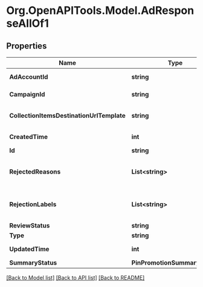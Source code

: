 
# Org.OpenAPITools.Model.AdResponseAllOf1

## Properties

Name | Type | Description | Notes
------------ | ------------- | ------------- | -------------
**AdAccountId** | **string** | The ID of the advertiser that this ad belongs to. | [optional] 
**CampaignId** | **string** | ID of the ad campaign that contains this ad. | [optional] 
**CollectionItemsDestinationUrlTemplate** | **string** | Destination URL template for all items within a collections drawer. | [optional] 
**CreatedTime** | **int** | Pin creation time. Unix timestamp in seconds. | [optional] 
**Id** | **string** | The ID of this ad. | [optional] 
**RejectedReasons** | **List&lt;string&gt;** | Enum reason why the pin was rejected. Returned if &lt;code&gt;review_status&lt;/code&gt; is \&quot;REJECTED\&quot;. | [optional] 
**RejectionLabels** | **List&lt;string&gt;** | Text reason why the pin was rejected. Returned if &lt;code&gt;review_status&lt;/code&gt; is \&quot;REJECTED\&quot;. | [optional] 
**ReviewStatus** | **string** | Ad review status | [optional] 
**Type** | **string** | Always \&quot;ad\&quot;. | [optional] 
**UpdatedTime** | **int** | Last update time. Unix timestamp in seconds. | [optional] 
**SummaryStatus** | **PinPromotionSummaryStatus** | Ad summary status | [optional] 

[[Back to Model list]](../README.md#documentation-for-models)
[[Back to API list]](../README.md#documentation-for-api-endpoints)
[[Back to README]](../README.md)

